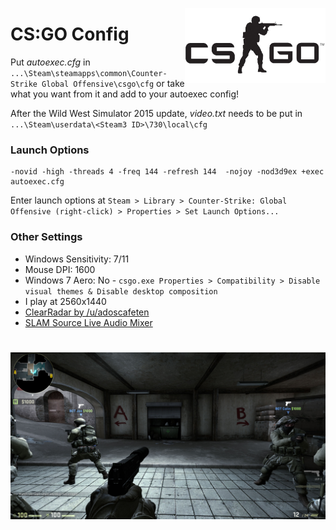 <a href="http://store.steampowered.com/app/730/"><img src="csgo-logo.jpg" alt="CSGO" align="right" height="120px"/></a>
# CS:GO Config



Put *autoexec.cfg* in `...\Steam\steamapps\common\Counter-Strike Global Offensive\csgo\cfg` or take what you want from it and add to your autoexec config!

After the Wild West Simulator 2015 update, *video.txt* needs to be put in `...\Steam\userdata\<Steam3 ID>\730\local\cfg`

### Launch Options

	-novid -high -threads 4 -freq 144 -refresh 144  -nojoy -nod3d9ex +exec autoexec.cfg

Enter launch options at `Steam > Library > Counter-Strike: Global Offensive (right-click) > Properties > Set Launch Options...`

### Other Settings
+ Windows Sensitivity: 7/11
+ Mouse DPI: 1600
+ Windows 7 Aero: No - `csgo.exe Properties > Compatibility > Disable visual themes & Disable desktop composition`
+ I play at 2560x1440 
+ [ClearRadar by /u/adoscafeten](http://www.csmeta.com/clearradar/)
+ [SLAM Source Live Audio Mixer](https://github.com/SilentSys/SLAM)

# ![pageres](screenshot.jpg)
